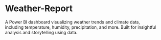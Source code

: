 # Weather-Report
A Power BI dashboard visualizing weather trends and climate data, including temperature, humidity, precipitation, and more. Built for insightful analysis and storytelling using data.
